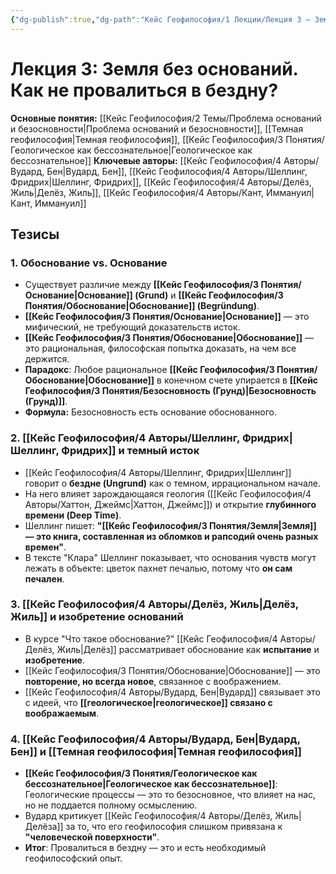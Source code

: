 ```yaml
---
{"dg-publish":true,"dg-path":"Кейс Геофилософия/1 Лекции/Лекция 3 – Земля без оснований","permalink":"/kejs-geofilosofiya/1-lekczii/lekcziya-3-zemlya-bez-osnovanij/","dgShowLocalGraph":true}
---
```


# Лекция 3: Земля без оснований. Как не провалиться в бездну?

**Основные понятия:** [[Кейс Геофилософия/2 Темы/Проблема оснований и безосновности\|Проблема оснований и безосновности]], [[Темная геофилософия\|Темная геофилософия]], [[Кейс Геофилософия/3 Понятия/Геологическое как бессознательное\|Геологическое как бессознательное]]
**Ключевые авторы:** [[Кейс Геофилософия/4 Авторы/Вудард, Бен\|Вудард, Бен]], [[Кейс Геофилософия/4 Авторы/Шеллинг, Фридрих\|Шеллинг, Фридрих]], [[Кейс Геофилософия/4 Авторы/Делёз, Жиль\|Делёз, Жиль]], [[Кейс Геофилософия/4 Авторы/Кант, Иммануил\|Кант, Иммануил]]

## Тезисы

### 1. Обоснование vs. Основание
- Существует различие между **[[Кейс Геофилософия/3 Понятия/Основание\|Основание]] (Grund)** и **[[Кейс Геофилософия/3 Понятия/Обоснование\|Обоснование]] (Begründung)**.
- **[[Кейс Геофилософия/3 Понятия/Основание\|Основание]]** — это мифический, не требующий доказательств исток.
- **[[Кейс Геофилософия/3 Понятия/Обоснование\|Обоснование]]** — это рациональная, философская попытка доказать, на чем все держится.
- **Парадокс**: Любое рациональное **[[Кейс Геофилософия/3 Понятия/Обоснование\|Обоснование]]** в конечном счете упирается в **[[Кейс Геофилософия/3 Понятия/Безосновность (Грунд)\|Безосновность (Грунд)]]**.
- **Формула:** Безосновность есть основание обоснованного.

### 2. [[Кейс Геофилософия/4 Авторы/Шеллинг, Фридрих\|Шеллинг, Фридрих]] и темный исток
- [[Кейс Геофилософия/4 Авторы/Шеллинг, Фридрих\|Шеллинг]] говорит о **бездне (Ungrund)** как о темном, иррациональном начале.
- На него влияет зарождающаяся геология ([[Кейс Геофилософия/4 Авторы/Хаттон, Джеймс\|Хаттон, Джеймс]]) и открытие **глубинного времени (Deep Time)**.
- Шеллинг пишет: **"[[Кейс Геофилософия/3 Понятия/Земля\|Земля]] — это книга, составленная из обломков и рапсодий очень разных времен"**.
- В тексте "Клара" Шеллинг показывает, что основания чувств могут лежать в объекте: цветок пахнет печалью, потому что **он сам печален**.

### 3. [[Кейс Геофилософия/4 Авторы/Делёз, Жиль\|Делёз, Жиль]] и изобретение оснований
- В курсе "Что такое обоснование?" [[Кейс Геофилософия/4 Авторы/Делёз, Жиль\|Делёз]] рассматривает обоснование как **испытание** и **изобретение**.
- [[Кейс Геофилософия/3 Понятия/Обоснование\|Обоснование]] — это **повторение, но всегда новое**, связанное с воображением.
- [[Кейс Геофилософия/4 Авторы/Вудард, Бен\|Вудард]] связывает это с идеей, что **[[геологическое\|геологическое]] связано с воображаемым**.

### 4. [[Кейс Геофилософия/4 Авторы/Вудард, Бен\|Вудард, Бен]] и [[Темная геофилософия\|Темная геофилософия]]
- **[[Кейс Геофилософия/3 Понятия/Геологическое как бессознательное\|Геологическое как бессознательное]]**: Геологические процессы — это то безосновное, что влияет на нас, но не поддается полному осмыслению.
- Вудард критикует [[Кейс Геофилософия/4 Авторы/Делёз, Жиль\|Делёза]] за то, что его геофилософия слишком привязана к **"человеческой поверхности"**.
- **Итог**: Провалиться в бездну — это и есть необходимый геофилософский опыт.